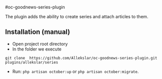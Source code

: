 #oc-goodnews-series-plugin

The plugin adds the ability to create series and attach articles to them.

## Installation (manual)

* Open project root directory  
* In the folder we execute
```shell 
git clone  https://github.com/Allekslar/oc-goodnews-series-plugin.git  plugins/allekslar/series
```

* Run: `php artisan october:up` or `php artisan october:migrate`.
